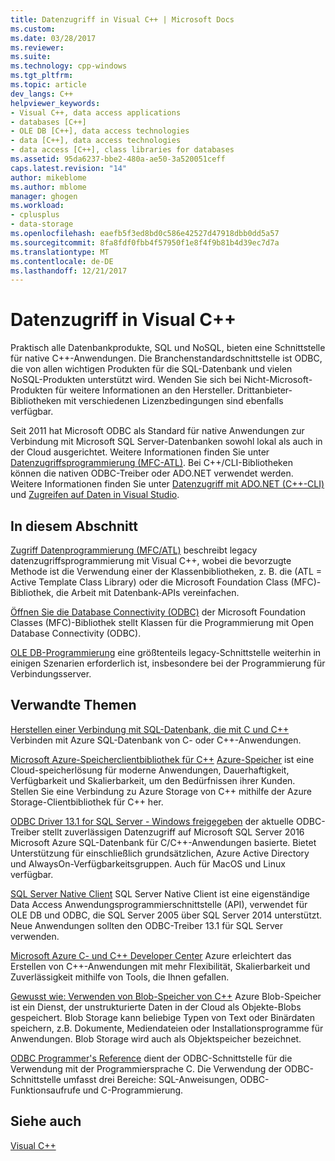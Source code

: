 ```yaml
---
title: Datenzugriff in Visual C++ | Microsoft Docs
ms.custom: 
ms.date: 03/28/2017
ms.reviewer: 
ms.suite: 
ms.technology: cpp-windows
ms.tgt_pltfrm: 
ms.topic: article
dev_langs: C++
helpviewer_keywords:
- Visual C++, data access applications
- databases [C++]
- OLE DB [C++], data access technologies
- data [C++], data access technologies
- data access [C++], class libraries for databases
ms.assetid: 95da6237-bbe2-480a-ae50-3a520051ceff
caps.latest.revision: "14"
author: mikeblome
ms.author: mblome
manager: ghogen
ms.workload:
- cplusplus
- data-storage
ms.openlocfilehash: eaefb5f3ed8bd0c586e42527d47918dbb0dd5a57
ms.sourcegitcommit: 8fa8fdf0fbb4f57950f1e8f4f9b81b4d39ec7d7a
ms.translationtype: MT
ms.contentlocale: de-DE
ms.lasthandoff: 12/21/2017
---
```

# <a name="data-access-in-visual-c"></a>Datenzugriff in Visual C++

Praktisch alle Datenbankprodukte, SQL und NoSQL, bieten eine Schnittstelle für native C++-Anwendungen. Die Branchenstandardschnittstelle ist ODBC, die von allen wichtigen Produkten für die SQL-Datenbank und vielen NoSQL-Produkten unterstützt wird. Wenden Sie sich bei Nicht-Microsoft-Produkten für weitere Informationen an den Hersteller. Drittanbieter-Bibliotheken mit verschiedenen Lizenzbedingungen sind ebenfalls verfügbar.

Seit 2011 hat Microsoft ODBC als Standard für native Anwendungen zur Verbindung mit Microsoft SQL Server-Datenbanken sowohl lokal als auch in der Cloud ausgerichtet. Weitere Informationen finden Sie unter [Datenzugriffsprogrammierung \(MFC-ATL\)](data-access-programming-mfc-atl.md). Bei C++/CLI-Bibliotheken können die nativen ODBC-Treiber oder ADO.NET verwendet werden. Weitere Informationen finden Sie unter [Datenzugriff mit ADO.NET (C++-CLI)](/dotnet/data-access-using-adonet-cpp-cli.md) und [Zugreifen auf Daten in Visual Studio](https://docs.microsoft.com/visualstudio/data-tools/accessing-data-in-visual-studio).

## <a name="in-this-section"></a>In diesem Abschnitt
[Zugriff Datenprogrammierung (MFC/ATL)](data-access-programming-mfc-atl.md) beschreibt legacy datenzugriffsprogrammierung mit Visual C++, wobei die bevorzugte Methode ist die Verwendung einer der Klassenbibliotheken, z. B. die (ATL = Active Template Class Library) oder die Microsoft Foundation Class (MFC)-Bibliothek, die Arbeit mit Datenbank-APIs vereinfachen.

[Öffnen Sie die Database Connectivity (ODBC)](odbc/open-database-connectivity-odbc.md) der Microsoft Foundation Classes (MFC)-Bibliothek stellt Klassen für die Programmierung mit Open Database Connectivity (ODBC).

[OLE DB-Programmierung](oledb/ole-db-programming.md) eine größtenteils legacy-Schnittstelle weiterhin in einigen Szenarien erforderlich ist, insbesondere bei der Programmierung für Verbindungsserver.

## <a name="related-topics"></a>Verwandte Themen
[Herstellen einer Verbindung mit SQL-Datenbank, die mit C und C++](/azure/sql-database/sql-database-develop-cplusplus-simple) Verbinden mit Azure SQL-Datenbank von C- oder C++-Anwendungen.

[Microsoft Azure-Speicherclientbibliothek für C++](https://github.com/Azure/azure-storage-cpp)
[Azure-Speicher](/azure/storage/storage-introduction) ist eine Cloud-speicherlösung für moderne Anwendungen, Dauerhaftigkeit, Verfügbarkeit und Skalierbarkeit, um den Bedürfnissen ihrer Kunden. Stellen Sie eine Verbindung zu Azure Storage von C++ mithilfe der Azure Storage-Clientbibliothek für C++ her.

[ODBC Driver 13.1 for SQL Server - Windows freigegeben](https://blogs.msdn.microsoft.com/sqlnativeclient/2016/08/01/announcing-the-odbc-driver-13-1-for-sql-server) der aktuelle ODBC-Treiber stellt zuverlässigen Datenzugriff auf Microsoft SQL Server 2016 Microsoft Azure SQL-Datenbank für C/C++-Anwendungen basierte. Bietet Unterstützung für einschließlich grundsätzlichen, Azure Active Directory und AlwaysOn-Verfügbarkeitsgruppen. Auch für MacOS und Linux verfügbar.     
 
[SQL Server Native Client](/sql/relational-databases/native-client/sql-server-native-client-programming) SQL Server Native Client ist eine eigenständige Data Access Anwendungsprogrammierschnittstelle (API), verwendet für OLE DB und ODBC, die SQL Server 2005 über SQL Server 2014 unterstützt. Neue Anwendungen sollten den ODBC-Treiber 13.1 für SQL Server verwenden.

[Microsoft Azure C- und C++ Developer Center](https://azure.microsoft.com/develop/cpp/) Azure erleichtert das Erstellen von C++-Anwendungen mit mehr Flexibilität, Skalierbarkeit und Zuverlässigkeit mithilfe von Tools, die Ihnen gefallen.    

[Gewusst wie: Verwenden von Blob-Speicher von C++](https://docs.microsoft.com/azure/storage/storage-c-plus-plus-how-to-use-blobs) Azure Blob-Speicher ist ein Dienst, der unstrukturierte Daten in der Cloud als Objekte-Blobs gespeichert. Blob Storage kann beliebige Typen von Text oder Binärdaten speichern, z.B. Dokumente, Mediendateien oder Installationsprogramme für Anwendungen. Blob Storage wird auch als Objektspeicher bezeichnet.

[ODBC Programmer's Reference](https://docs.microsoft.com/sql/odbc/reference/odbc-programmer-s-reference) dient der ODBC-Schnittstelle für die Verwendung mit der Programmiersprache C. Die Verwendung der ODBC-Schnittstelle umfasst drei Bereiche: SQL-Anweisungen, ODBC-Funktionsaufrufe und C-Programmierung.

## <a name="see-also"></a>Siehe auch
[Visual C++](../visual-cpp-in-visual-studio.md)
